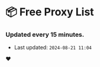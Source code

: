 # :package: Free Proxy List
### Updated every 15 minutes.

- Last updated: `2024-08-21 11:04`

:heart:
